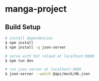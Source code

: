 # manga-project

## Build Setup

```bash
# install dependencies
$ npm install
$ npm install -g json-server

# serve with hot reload at localhost:8080
$ npm run dev

# run json server at localhost:3000
$ json-server --watch @api/mock/db.json
```

